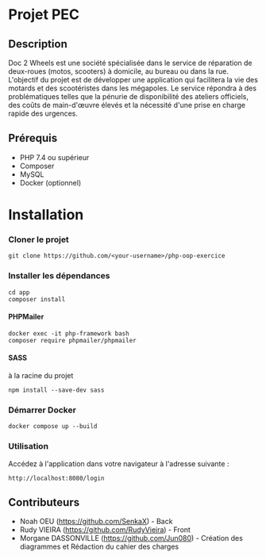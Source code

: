 # Projet PEC

## Description
Doc 2 Wheels est une société spécialisée dans le service de réparation de
deux-roues (motos, scooters) à domicile, au bureau ou dans la rue. L'objectif du
projet est de développer une application qui facilitera la vie des motards et des
scootéristes dans les mégapoles. Le service répondra à des problématiques telles
que la pénurie de disponibilité des ateliers officiels, des coûts de main-d'œuvre
élevés et la nécessité d'une prise en charge rapide des urgences.


## Prérequis

- PHP 7.4 ou supérieur
- Composer
- MySQL
- Docker (optionnel)


# Installation

### Cloner le projet
```
git clone https://github.com/<your-username>/php-oop-exercice
```

### Installer les dépendances
```
cd app
composer install
```

#### PHPMailer
```
docker exec -it php-framework bash
composer require phpmailer/phpmailer
```

#### SASS
à la racine du projet
```
npm install --save-dev sass
```

### Démarrer Docker
```
docker compose up --build
```

### Utilisation
Accédez à l'application dans votre navigateur à l'adresse suivante :
```
http://localhost:8080/login
```

## Contributeurs
- Noah OEU (https://github.com/SenkaX) - Back
- Rudy VIEIRA (https://github.com/RudyVieira) - Front
- Morgane DASSONVILLE (https://github.com/Jun080) - Création des diagrammes et Rédaction du cahier des charges
